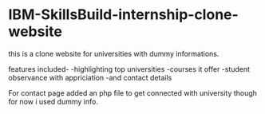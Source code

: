 # IBM-SkillsBuild-internship-clone-website
this is a clone website for universities with dummy informations. 

features included-
-highlighting top universities
-courses it offer
-student observance with appriciation
-and contact details 

For contact page added an php file to get connected with university though for now i used dummy info.
